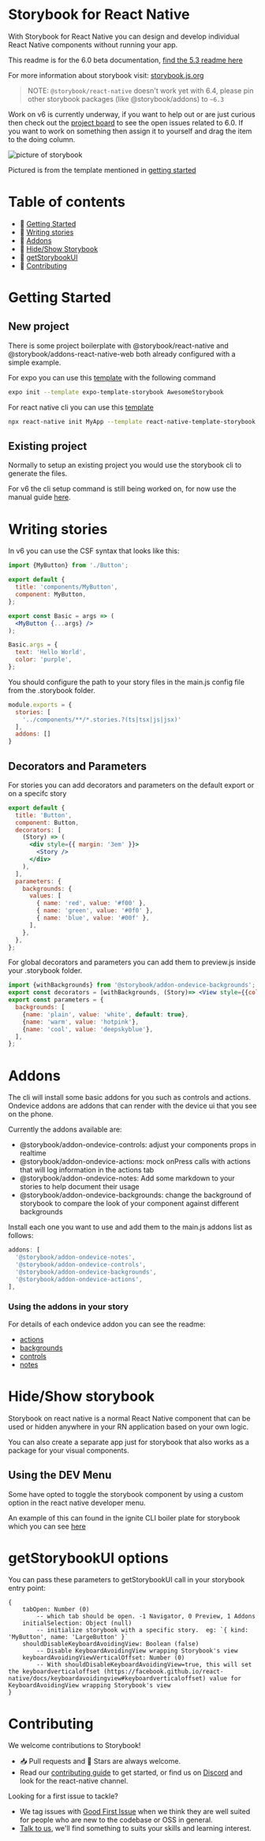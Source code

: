 # Storybook for React Native

With Storybook for React Native you can design and develop individual React Native components without running your app.

This readme is for the 6.0 beta documentation, [find the 5.3 readme here](https://github.com/storybookjs/react-native/tree/v5.3.25#readme)

For more information about storybook visit: [storybook.js.org](https://storybook.js.org)

> NOTE: `@storybook/react-native` doesn't work yet with 6.4, please pin other storybook packages (like @storybook/addons) to `~6.3`

Work on v6 is currently underway, if you want to help out or are just curious then check out the [project board](https://github.com/storybookjs/react-native/projects/2?fullscreen=true) to see the open issues related to 6.0. If you want to work on something then assign it to yourself and drag the item to the doing column.

![picture of storybook](https://user-images.githubusercontent.com/3481514/145904252-92e3dc1e-591f-410f-88a1-b4250f4ba6f2.png)

Pictured is from the template mentioned in [getting started](#getting-started)

# Table of contents

- 🚀 [Getting Started](#getting-started)
- 📒 [Writing stories](#writing-stories)
- 🔌 [Addons](#addons)
- 📱 [Hide/Show Storybook](#hideshow-storybook)
- 🔧 [getStorybookUI](#getstorybookui-options)
- 🤝 [Contributing](#contributing)

# Getting Started

## New project

There is some project boilerplate with @storybook/react-native and @storybook/addons-react-native-web both already configured with a simple example.

For expo you can use this [template](https://github.com/dannyhw/expo-template-storybook) with the following command

```sh
expo init --template expo-template-storybook AwesomeStorybook
```

For react native cli you can use this [template](https://github.com/dannyhw/react-native-template-storybook)

```sh
npx react-native init MyApp --template react-native-template-storybook
```

## Existing project

Normally to setup an existing project you would use the storybook cli to generate the files.

For v6 the cli setup command is still being worked on, for now use the manual guide [here](MANUAL_SETUP.md).


# Writing stories

In v6 you can use the CSF syntax that looks like this:

```jsx
import {MyButton} from './Button';

export default {
  title: 'components/MyButton',
  component: MyButton,
};

export const Basic = args => (
  <MyButton {...args} />
);

Basic.args = {
  text: 'Hello World',
  color: 'purple',
};

```

You should configure the path to your story files in the main.js config file from the .storybook folder.

```js
module.exports = {
  stories: [
    '../components/**/*.stories.?(ts|tsx|js|jsx)'
  ],
  addons: []
}
```

## Decorators and Parameters

For stories you can add decorators and parameters on the default export or on a specifc story 

```jsx
export default {
  title: 'Button',
  component: Button,
  decorators: [
    (Story) => (
      <div style={{ margin: '3em' }}>
        <Story />
      </div>
    ),
  ],
  parameters: {
    backgrounds: {
      values: [
        { name: 'red', value: '#f00' },
        { name: 'green', value: '#0f0' },
        { name: 'blue', value: '#00f' },
      ],
    },
  },
};
```

For global decorators and parameters you can add them to preview.js inside your .storybook folder.

```jsx
import {withBackgrounds} from '@storybook/addon-ondevice-backgrounds';
export const decorators = [withBackgrounds, (Story)=> <View style={{color: 'blue'}}><Story/></View>];
export const parameters = {
  backgrounds: [
    {name: 'plain', value: 'white', default: true},
    {name: 'warm', value: 'hotpink'},
    {name: 'cool', value: 'deepskyblue'},
  ],
};

```

# Addons

The cli will install some basic addons for you such as controls and actions.
Ondevice addons are addons that can render with the device ui that you see on the phone.

Currently the addons available are:

- @storybook/addon-ondevice-controls: adjust your components props in realtime
- @storybook/addon-ondevice-actions: mock onPress calls with actions that will log information in the actions tab
- @storybook/addon-ondevice-notes: Add some markdown to your stories to help document their usage
- @storybook/addon-ondevice-backgrounds: change the background of storybook to compare the look of your component against different backgrounds

Install each one you want to use and add them to the main.js addons list as follows:

```js
addons: [
  '@storybook/addon-ondevice-notes',
  '@storybook/addon-ondevice-controls',
  '@storybook/addon-ondevice-backgrounds',
  '@storybook/addon-ondevice-actions',
],
```


### Using the addons in your story

For details of each ondevice addon you can see the readme:

- [actions](addons/ondevice-actions)
- [backgrounds](addons/ondevice-backgrounds)
- [controls](addons/ondevice-controls)
- [notes](addons/ondevice-notes)

# Hide/Show storybook

Storybook on react native is a normal React Native component that can be used or hidden anywhere in your RN application based on your own logic.

You can also create a separate app just for storybook that also works as a package for your visual components.

## Using the DEV Menu

Some have opted to toggle the storybook component by using a custom option in the react native developer menu.

An example of this can found in the ignite CLI boiler plate for storybook which you can see [here](https://github.com/infinitered/ignite/blob/master/boilerplate/storybook/toggle-storybook.tsx)


# getStorybookUI options


You can pass these parameters to getStorybookUI call in your storybook entry point:

```
{
    tabOpen: Number (0)
        -- which tab should be open. -1 Navigator, 0 Preview, 1 Addons
    initialSelection: Object (null)
        -- initialize storybook with a specific story.  eg: `{ kind: 'MyButton', name: 'LargeButton' }`
    shouldDisableKeyboardAvoidingView: Boolean (false)
        -- Disable KeyboardAvoidingView wrapping Storybook's view
    keyboardAvoidingViewVerticalOffset: Number (0)
        -- With shouldDisableKeyboardAvoidingView=true, this will set the keyboardverticaloffset (https://facebook.github.io/react-native/docs/keyboardavoidingview#keyboardverticaloffset) value for KeyboardAvoidingView wrapping Storybook's view
}
```

# Contributing

We welcome contributions to Storybook!

- 📥 Pull requests and 🌟 Stars are always welcome.
- Read our [contributing guide](CONTRIBUTING.md) to get started,
  or find us on [Discord](https://discord.gg/sMFvFsG) and look for the react-native channel.

Looking for a first issue to tackle?

- We tag issues with [Good First Issue](https://github.com/storybookjs/react-native/issues?q=is%3Aopen+is%3Aissue+label%3A%22good+first+issue%22) when we think they are well suited for people who are new to the codebase or OSS in general.
- [Talk to us](https://discord.gg/sMFvFsG), we'll find something to suits your skills and learning interest.
